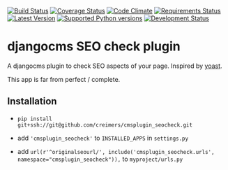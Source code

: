 [![Build Status](https://travis-ci.org/creimers/cmsplugin_seocheck.svg?branch=master)](https://travis-ci.org/creimers/cmsplugin_seocheck)
[![Coverage Status](https://coveralls.io/repos/creimers/cmsplugin_seocheck/badge.svg?branch=develop)](https://coveralls.io/r/creimers/cmsplugin_seocheck?branch=develop)
[![Code Climate](https://codeclimate.com/github/creimers/cmsplugin_seocheck/badges/gpa.svg)](https://codeclimate.com/github/creimers/cmsplugin_seocheck)
[![Requirements Status](https://requires.io/github/creimers/cmsplugin_seocheck/requirements.svg?branch=master)](https://requires.io/github/creimers/cmsplugin_seocheck/requirements/?branch=master)
[![Latest Version](https://pypip.in/version/cmsplugin_seocheck/badge.svg)](https://pypi.python.org/pypi/cmsplugin-seocheck/)
[![Supported Python versions](https://pypip.in/py_versions/cmsplugin_seocheck/badge.svg)](https://pypi.python.org/pypi/cmsplugin-seocheck/)
[![Development Status](https://pypip.in/status/cmsplugin_seocheck/badge.svg)](https://pypi.python.org/pypi/cmsplugin_seocheck/)
# djangocms SEO check plugin

A djangocms plugin to check SEO aspects of your page. Inspired by [yoast](https://yoast.com/).

This app is far from perfect / complete.

## Installation

* ``pip install git+ssh://git@github.com/creimers/cmsplugin_seocheck.git``

* add ``'cmsplugin_seocheck'`` to ``INSTALLED_APPS`` in ``settings.py``

* add ``url(r'^originalseourl/', include('cmsplugin_seocheck.urls', namespace="cmsplugin_seocheck")),`` to ``myproject/urls.py``
